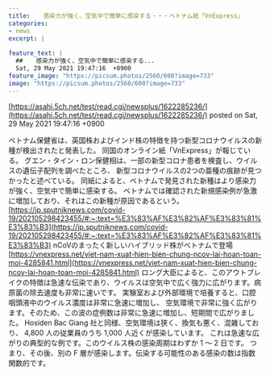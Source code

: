 ```yaml
---
title:  　感染力が強く、空気中で簡単に感染する・・・ベトナム紙「VnExpress」  
categories:
- news
excerpt: |
  
feature_text: |
  ##  　感染力が強く、空気中で簡単に感染する...
  Sat, 29 May 2021 19:47:16  +0900
feature_image: "https://picsum.photos/2560/600?image=733"
image: "https://picsum.photos/2560/600?image=733"
---
```


[https://asahi.5ch.net/test/read.cgi/newsplus/1622285236/](https://asahi.5ch.net/test/read.cgi/newsplus/1622285236/)
posted on Sat, 29 May 2021 19:47:16  +0900

<!--more-->

ベトナム保健省は、英国株およびインド株の特徴を持つ新型コロナウイルスの新種が検出されたと発表した。 同国のオンライン紙「VnExpress」が報じている。 グエン・タイン・ロン保健相は、一部の新型コロナ患者を検査し、ウイルスの遺伝子配列を調べたところ、 新型コロナウイルスの2つの亜種の痕跡が見つかったと述べている。 同紙によると、ベトナムで発見された新種はより感染力が強く、空気中で簡単に感染する。 ベトナムでは確認された新規感染例が急激に増加しており、それはこの新種が原因であるという。 [https://jp.sputniknews.com/covid-19/202105298423455/#:~:text=%E3%83%AF%E3%82%AF%E3%83%81%E3%83%B3](https://jp.sputniknews.com/covid-19/202105298423455/#:~:text=%E3%83%AF%E3%82%AF%E3%83%81%E3%83%B3) nCoVのまったく新しいハイブリッド株がベトナムで登場 [https://vnexpress.net/viet-nam-xuat-hien-bien-chung-ncov-lai-hoan-toan-moi-4285841.html](https://vnexpress.net/viet-nam-xuat-hien-bien-chung-ncov-lai-hoan-toan-moi-4285841.html) ロング大臣によると、このアウトブレイクの特徴は急速な伝染であり、ウイルスは空気中で広く強力に広がります。病原菌の除去速度も非常に速いです。 実験室および外部環境で培養すると、口腔咽頭液中のウイルス濃度は非常に急速に増加し、 空気環境で非常に強く広がります。そのため、この波の症例数は非常に急速に増加し、短期間で広がりました。 Hosiden Bac Giang 社と同様、空気環境は狭く、換気も悪く、混雑しており、 4,800 人の従業員のうち 1,000 人近くが感染しています。 これは急速な広がりの典型的な例です。このウイルス株の感染周期はわずか 1 〜 2 日です。 つまり、その後、別の F 層が感染します。伝染する可能性のある感染の数は指数関数的です。
